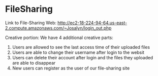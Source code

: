 # FileSharing

Link to File-Sharing Web:
http://ec2-18-224-94-64.us-east-2.compute.amazonaws.com/~Josalyn/login_out.php

Creative portion:
We have 4 additional creative parts:
1. Users are allowed to see the last access time of their uploaded files
2. Users are able to change their username after login to the websit
3. Users can delete their account after login and the files they uploaded are able to disappear 
4. New users can register as the user of our file-sharing site
